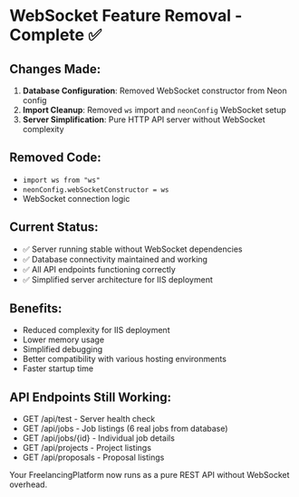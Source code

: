 # WebSocket Feature Removal - Complete ✅

## Changes Made:
1. **Database Configuration**: Removed WebSocket constructor from Neon config
2. **Import Cleanup**: Removed `ws` import and `neonConfig` WebSocket setup
3. **Server Simplification**: Pure HTTP API server without WebSocket complexity

## Removed Code:
- `import ws from "ws"`
- `neonConfig.webSocketConstructor = ws`
- WebSocket connection logic

## Current Status:
- ✅ Server running stable without WebSocket dependencies
- ✅ Database connectivity maintained and working
- ✅ All API endpoints functioning correctly
- ✅ Simplified server architecture for IIS deployment

## Benefits:
- Reduced complexity for IIS deployment
- Lower memory usage
- Simplified debugging
- Better compatibility with various hosting environments
- Faster startup time

## API Endpoints Still Working:
- GET /api/test - Server health check
- GET /api/jobs - Job listings (6 real jobs from database)
- GET /api/jobs/{id} - Individual job details
- GET /api/projects - Project listings
- GET /api/proposals - Proposal listings

Your FreelancingPlatform now runs as a pure REST API without WebSocket overhead.